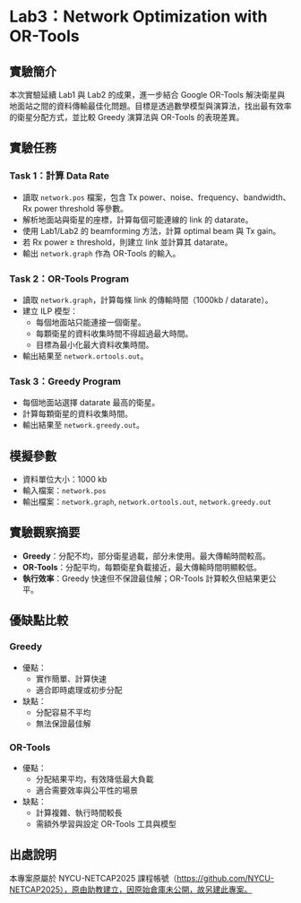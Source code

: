 # Lab3：Network Optimization with OR-Tools

## 實驗簡介
本次實驗延續 Lab1 與 Lab2 的成果，進一步結合 Google OR-Tools 解決衛星與地面站之間的資料傳輸最佳化問題。目標是透過數學模型與演算法，找出最有效率的衛星分配方式，並比較 Greedy 演算法與 OR-Tools 的表現差異。

## 實驗任務

### Task 1：計算 Data Rate
- 讀取 `network.pos` 檔案，包含 Tx power、noise、frequency、bandwidth、Rx power threshold 等參數。
- 解析地面站與衛星的座標，計算每個可能連線的 link 的 datarate。
- 使用 Lab1/Lab2 的 beamforming 方法，計算 optimal beam 與 Tx gain。
- 若 Rx power ≥ threshold，則建立 link 並計算其 datarate。
- 輸出 `network.graph` 作為 OR-Tools 的輸入。

### Task 2：OR-Tools Program
- 讀取 `network.graph`，計算每條 link 的傳輸時間（1000kb / datarate）。
- 建立 ILP 模型：
  - 每個地面站只能連接一個衛星。
  - 每顆衛星的資料收集時間不得超過最大時間。
  - 目標為最小化最大資料收集時間。
- 輸出結果至 `network.ortools.out`。

### Task 3：Greedy Program
- 每個地面站選擇 datarate 最高的衛星。
- 計算每顆衛星的資料收集時間。
- 輸出結果至 `network.greedy.out`。

## 模擬參數
- 資料單位大小：1000 kb
- 輸入檔案：`network.pos`
- 輸出檔案：`network.graph`, `network.ortools.out`, `network.greedy.out`

## 實驗觀察摘要
- **Greedy**：分配不均，部分衛星過載，部分未使用。最大傳輸時間較高。
- **OR-Tools**：分配平均，每顆衛星負載接近，最大傳輸時間明顯較低。
- **執行效率**：Greedy 快速但不保證最佳解；OR-Tools 計算較久但結果更公平。

## 優缺點比較

### Greedy
- 優點：
  - 實作簡單、計算快速
  - 適合即時處理或初步分配
- 缺點：
  - 分配容易不平均
  - 無法保證最佳解

### OR-Tools
- 優點：
  - 分配結果平均，有效降低最大負載
  - 適合需要效率與公平性的場景
- 缺點：
  - 計算複雜、執行時間較長
  - 需額外學習與設定 OR-Tools 工具與模型

## 出處說明
本專案原屬於 NYCU-NETCAP2025 課程帳號（https://github.com/NYCU-NETCAP2025），原由助教建立，因原始倉庫未公開，故另建此專案。
